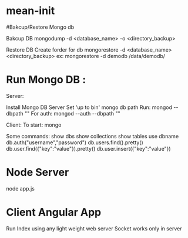 # mean-init

#Bakcup/Restore Mongo db

Bakcup DB
mongodump -d <database_name> -o <directory_backup>

Restore DB
Create forder for db
mongorestore -d <database_name> <directory_backup>
ex:
mongorestore -d demodb /data/demodb/


# Run Mongo DB :

Server:

Install Mongo DB Server
Set 'up to bin' mongo db path
Run:
mongod --dbpath "<database path>"
For auth:
mongod --auth --dbpath "<database path>"

Client:
To start:
mongo 

Some commands:
show dbs
show collections
show tables
use dbname
db.auth("username","password")
db.users.find().pretty()
db.user.find({"key":"value"}).pretty()
db.user.insert({"key":"value"})


# Node Server
node app.js


# Client Angular App
Run Index using any light weight web server 
Socket works only in server

